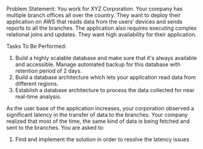  Problem Statement:
 You work for XYZ Corporation. Your company has multiple branch offices all over the country. They want to deploy their application on AWS that reads data from the users’ devices and sends reports to all the branches. The application also requires executing complex relational joins and updates. They want high availability for their application.
 
 Tasks To Be Performed:
 1. Build a highly scalable database and make sure that it's always available and accessible. Manage automated backup for this database with retention period of 2 days.
 2. Build a database architecture which lets your application read data from different regions.
 3. Establish a database architecture to process the data collected for near real-time analysis.

As the user base of the application increases, your corporation observed a significant latency in the transfer of data to the branches. Your company realized that most of the time, the same kind of data is being fetched and sent to the branches.
You are asked to:
 1. Find and implement the solution in order to resolve the latency issues
